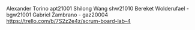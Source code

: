 Alexander Torino apt21001 
Shilong Wang shw21010 
Bereket Wolderufael - bgw21001
Gabriel Zambrano - gaz20004
https://trello.com/b/7S2z2e4z/scrum-board-lab-4